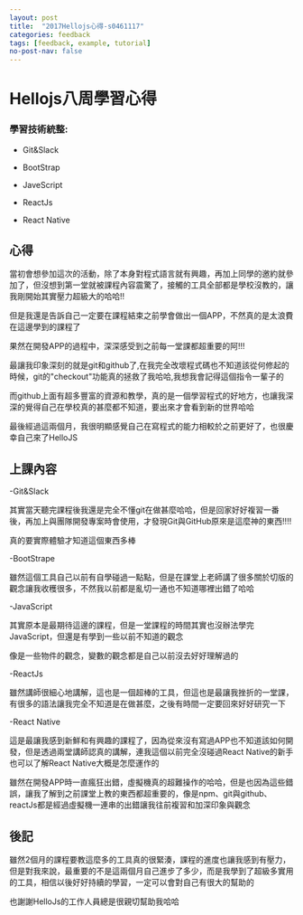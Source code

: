```yaml
---
layout: post
title:  "2017Hellojs心得-s0461117"
categories: feedback
tags: [feedback, example, tutorial]
no-post-nav: false
---
```


# Hellojs八周學習心得

### 學習技術統整:

- Git&Slack

- BootStrap 

- JaveScript

- ReactJs
- React Native

## 心得
當初會想參加這次的活動，除了本身對程式語言就有興趣，再加上同學的邀約就參加了，但沒想到第一堂就被課程內容震驚了，接觸的工具全部都是學校沒教的，讓我剛開始其實壓力超級大的哈哈!!

但是我還是告訴自己一定要在課程結束之前學會做出一個APP，不然真的是太浪費在這邊學到的課程了

果然在開發APP的過程中，深深感受到之前每一堂課都超重要的阿!!!

最讓我印象深刻的就是git和github了,在我完全改壞程式碼也不知道該從何修起的時候，git的"checkout"功能真的拯救了我哈哈,我想我會記得這個指令一輩子的

而github上面有超多豐富的資源和教學，真的是一個學習程式的好地方，也讓我深深的覺得自己在學校真的甚麼都不知道，要出來才會看到新的世界哈哈

最後經過這兩個月，我很明顯感覺自己在寫程式的能力相較於之前更好了，也很慶幸自己來了HelloJS

## 上課內容

-Git&Slack

其實當天聽完課程後我還是完全不懂git在做甚麼哈哈，但是回家好好複習一番後，再加上與團隊開發專案時會使用，才發現Git與GitHub原來是這麼神的東西!!!!

真的要實際體驗才知道這個東西多棒

-BootStrape

雖然這個工具自己以前有自學碰過一點點，但是在課堂上老師講了很多關於切版的觀念讓我收穫很多，不然我以前都是亂切一通也不知道哪裡出錯了哈哈

-JavaScript

其實原本是最期待這邊的課程，但是一堂課程的時間其實也沒辦法學完JavaScript，但還是有學到一些以前不知道的觀念

像是一些物件的觀念，變數的觀念都是自己以前沒去好好理解過的

-ReactJs

雖然講師很細心地講解，這也是一個超棒的工具，但這也是最讓我挫折的一堂課，有很多的語法讓我完全不知道是在做甚麼，之後有時間一定要回來好好研究一下

-React Native

這是最讓我感到新鮮和有興趣的課程了，因為從來沒有寫過APP也不知道該如何開發，但是透過兩堂講師認真的講解，連我這個以前完全沒碰過React Native的新手也可以了解React Native大概是怎麼運作的

雖然在開發APP時一直瘋狂出錯，虛擬機真的超難操作的哈哈，但是也因為這些錯誤，讓我了解到之前課堂上教的東西都超重要的，像是npm、git與github、reactJs都是經過虛擬機一連串的出錯讓我往前複習和加深印象與觀念

## 後記
雖然2個月的課程要教這麼多的工具真的很緊湊，課程的進度也讓我感到有壓力，但是對我來說，最重要的不是這兩個月自己進步了多少，而是我學到了超級多實用的工具，相信以後好好持續的學習，一定可以會對自己有很大的幫助的

也謝謝HelloJs的工作人員總是很親切幫助我哈哈




